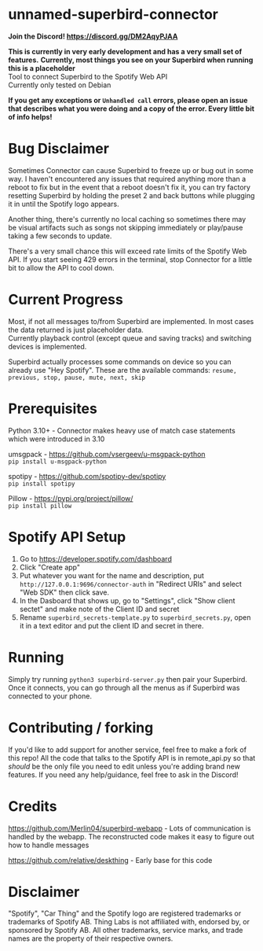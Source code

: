 # unnamed-superbird-connector

**Join the Discord! https://discord.gg/DM2AqyPJAA**

**This is currently in very early development and has a very small set of features.**
**Currently, most things you see on your Superbird when running this is a placeholder**  
Tool to connect Superbird to the Spotify Web API \
Currently only tested on Debian

**If you get any exceptions or `Unhandled call` errors, please open an issue that describes what you were doing and a copy of the error. Every little bit of info helps!**

# Bug Disclaimer
Sometimes Connector can cause Superbird to freeze up or bug out in some way. I haven't encountered any issues that required anything more than a reboot to fix
but in the event that a reboot doesn't fix it, you can try factory resetting Superbird by holding the preset 2 and back buttons while plugging it in until the 
Spotify logo appears.

Another thing, there's currently no local caching so sometimes there may be visual artifacts such as songs not skipping immediately or play/pause taking a few seconds to update.

There's a very small chance this will exceed rate limits of the Spotify Web API. If you start seeing 429 errors in the terminal, stop Connector for a little bit to allow the API to cool down.

# Current Progress
Most, if not all messages to/from Superbird are implemented. In most cases the data returned is just placeholder data.\
Currently playback control (except queue and saving tracks) and switching devices is implemented.

Superbird actually processes some commands on device so you can already use "Hey Spotify". These are the available commands:
`resume, previous, stop, pause, mute, next, skip`

# Prerequisites
Python 3.10+ - Connector makes heavy use of match case statements which were introduced in 3.10

umsgpack - https://github.com/vsergeev/u-msgpack-python \
`pip install u-msgpack-python`

spotipy - https://github.com/spotipy-dev/spotipy \
`pip install spotipy`

Pillow - https://pypi.org/project/pillow/ \
`pip install pillow`

# Spotify API Setup
1. Go to https://developer.spotify.com/dashboard
2. Click "Create app"
3. Put whatever you want for the name and description, put `http://127.0.0.1:9696/connector-auth` in "Redirect URIs" and select "Web SDK" then click save.
4. In the Dasboard that shows up, go to "Settings", click "Show client sectet" and make note of the Client ID and secret
5. Rename `superbird_secrets-template.py` to `superbird_secrets.py`, open it in a text editor and put the client ID and secret in there.

# Running
Simply try running `python3 superbird-server.py` then pair your Superbird. \
Once it connects, you can go through all the menus as if Superbird was connected to your phone.

# Contributing / forking
If you'd like to add support for another service, feel free to make a fork of this repo! All the code that talks to the Spotify API
is in remote_api.py so that *should* be the only file you need to edit unless you're adding brand new features. If you need any help/guidance, feel free to ask in the Discord!

# Credits
https://github.com/Merlin04/superbird-webapp - Lots of communication is handled by the webapp. The reconstructed code makes it easy to figure out how to handle messages

https://github.com/relative/deskthing - Early base for this code

# Disclaimer
"Spotify", "Car Thing" and the Spotify logo are registered trademarks or trademarks of Spotify AB. Thing Labs is not affiliated with, endorsed by, or sponsored by Spotify AB. All other trademarks, service marks, and trade names are the property of their respective owners.

